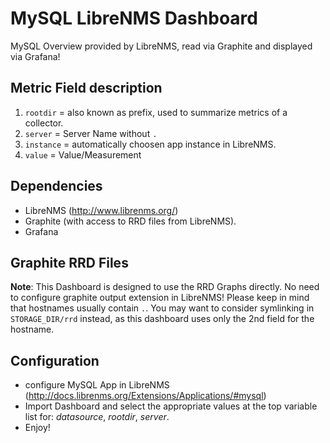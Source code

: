 # MySQL LibreNMS Dashboard
MySQL Overview provided by LibreNMS, read via Graphite and displayed via Grafana!

## Metric Field description
1. `rootdir` = also known as prefix, used to summarize metrics of a collector.
1. `server` = Server Name without `.`
1. `instance` = automatically choosen app instance in LibreNMS.
1. `value` = Value/Measurement

## Dependencies
- LibreNMS (http://www.librenms.org/)
- Graphite (with access to RRD files from LibreNMS). 
- Grafana

## Graphite RRD Files
**Note**: This Dashboard is designed to use the RRD Graphs directly. No need to configure graphite output extension in LibreNMS!
Please keep in mind that hostnames usually contain `.`. You may want to consider symlinking in `STORAGE_DIR/rrd` instead, as this dashboard uses only the 2nd field for the hostname.

## Configuration
- configure MySQL App in LibreNMS (http://docs.librenms.org/Extensions/Applications/#mysql)
- Import Dashboard and select the appropriate values at the top variable list for: *datasource*, *rootdir*, *server*.
- Enjoy!
